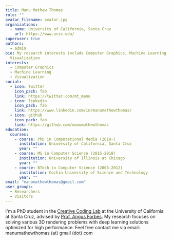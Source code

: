 ```yaml
---
title: Manu Mathew Thomas
role: ""
avatar_filename: avatar.jpg
organizations:
  - name: University of California, Santa Cruz
    url: https://www.ucsc.edu/
superuser: true
authors:
  - admin
bio: My research interests include Computer Graphics, Machine Learning,
  Visualization
interests:
  - Computer Graphics
  - Machine Learning
  - Visualization
social:
  - icon: twitter
    icon_pack: fab
    link: https://twitter.com/mt_manu
  - icon: linkedin
    icon_pack: fab
    link: https://www.linkedin.com/in/manumathewthomas/
  - icon: github
    icon_pack: fab
    link: https://github.com/manumathewthomas
education:
  courses:
    - course: PhD in Computational Media (2018-)
      institution: University of California, Santa Cruz
      year: ""
    - course: MS in Computer Science (2015-2018)
      institution: University of Illinois at Chicago
      year: ""
    - course: BTech in Computer Science (2008-2012)
      institution: Cochin University of Science and Technology
      year: ""
email: "manumathewthomas@gmail.com"
user_groups:
  - Researchers
  - Visitors
---
```

I'm a PhD student in the [Creative Coding Lab](https://creativecoding.soe.ucsc.edu/) at the University of California at Santa Cruz, advised by [Prof. Angus Forbes](https://creativecoding.soe.ucsc.edu/angus/).  My research focuses on solving various 3D rendering problems with deep learning solutions optimized for high performance. Feel free contact me via email: manumathewthomas (at) gmail (dot) com
